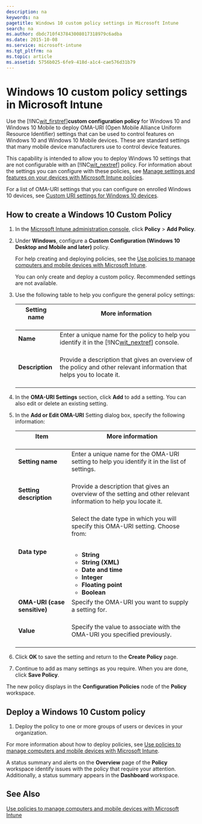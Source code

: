 ```yaml
---
description: na
keywords: na
pagetitle: Windows 10 custom policy settings in Microsoft Intune
search: na
ms.author: dbdc710f437843008017318979c6adba
ms.date: 2015-10-08
ms.service: microsoft-intune
ms.tgt_pltfrm: na
ms.topic: article
ms.assetid: 5756b025-6fe9-418d-a1c4-cae576d31b79
---
```

# Windows 10 custom policy settings in Microsoft Intune
Use the [!INC[wit_firstref](../Token/wit_firstref_md.md)]**custom configuration policy** for Windows 10 and Windows 10 Mobile to deploy OMA-URI (Open Mobile Alliance Uniform Resource Identifier) settings that can be used to control features on Windows 10 and Windows 10 Mobile devices. These are standard settings that many mobile device manufacturers use to control device features.

This capability is intended to allow you to deploy Windows 10 settings that are not configurable with an [!INC[wit_nextref](../Token/wit_nextref_md.md)] policy. For information about the settings you can configure with these policies, see [Manage settings and features on your devices with Microsoft Intune policies](../Topic/Manage_settings_and_features_on_your_devices_with_Microsoft_Intune_policies.md).

For a list of OMA-URI settings that you can configure on enrolled Windows 10 devices, see [Custom URI settings for Windows 10 devices](../Topic/Custom_URI_settings_for_Windows_10_devices.md).

## How to create a Windows 10 Custom Policy

1. In the [Microsoft Intune administration console](https://manage.microsoft.com), click **Policy** &gt; **Add Policy**.

2. Under **Windows**, configure a **Custom Configuration (Windows 10 Desktop and Mobile and later)** policy.

   For help creating and deploying policies, see the [Use policies to manage computers and mobile devices with Microsoft Intune](../Topic/Use_policies_to_manage_computers_and_mobile_devices_with_Microsoft_Intune.md).

   You can only create and deploy a custom policy. Recommended settings are not available.

3. Use the following table to help you configure the general policy settings:

   |Setting name <br /> <br />|More information <br /> <br />|
   |----------------|--------------------|
   |**Name** <br /> <br />|Enter a unique name for the policy to help you identify it in the [!INC[wit_nextref](../Token/wit_nextref_md.md)] console. <br /> <br />|
   |**Description** <br /> <br />|Provide a description that gives an overview of the policy and other relevant information that helps you to locate it. <br /> <br />|

4. In the **OMA-URI Settings** section, click **Add** to add a setting. You can also edit or delete an existing setting.

5. In the **Add or Edit OMA-URI** Setting dialog box, specify the following information:

   |Item <br /> <br />|More information <br /> <br />|
   |--------|--------------------|
   |**Setting name** <br /> <br />|Enter a unique name for the OMA-URI setting to help you identify it in the list of settings. <br /> <br />|
   |**Setting description** <br /> <br />|Provide a description that gives an overview of the setting and other relevant information to help you locate it. <br /> <br />|
   |**Data type** <br /> <br />|Select the date type in which you will specify this OMA-URI setting. Choose from: <br /> <br /><ul><li>**String** </li><li>**String (XML)** </li><li>**Date and time** </li><li>**Integer** </li><li>**Floating point** </li><li>**Boolean** </li> </ul>|
   |**OMA-URI (case sensitive)** <br /> <br />|Specify the OMA-URI you want to supply a setting for. <br /> <br />|
   |**Value** <br /> <br />|Specify the value to associate with the OMA-URI you specified previously. <br /> <br />|

6. Click **OK** to save the setting and return to the **Create Policy** page.

7. Continue to add as many settings as you require. When you are done, click **Save Policy**.

The new policy displays in the **Configuration Policies** node of the **Policy** workspace.

## Deploy a Windows 10 Custom policy

1. Deploy the policy to one or more groups of users or devices in your organization.

For more information about how to deploy policies, see [Use policies to manage computers and mobile devices with Microsoft Intune](../Topic/Use_policies_to_manage_computers_and_mobile_devices_with_Microsoft_Intune.md).

A status summary and alerts on the **Overview** page of the **Policy** workspace identify issues with the policy that require your attention. Additionally, a status summary appears in the **Dashboard** workspace.

## See Also
[Use policies to manage computers and mobile devices with Microsoft Intune](../Topic/Use_policies_to_manage_computers_and_mobile_devices_with_Microsoft_Intune.md)

